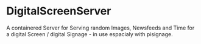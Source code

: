 # DigitalScreenServer
A containered Server for Serving random Images, Newsfeeds and Time for a digital Screen / digital Signage - in use espacialy with pisignage.
